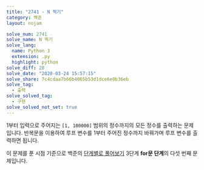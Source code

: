 ```yaml
---
title: "2741 - N 찍기"
category: 백준
layout: nojam

solve_num: 2741
solve_name: N 찍기
solve_lang:
  name: Python 3
  extension: .py
  highlight: python
solve_diff: 28
solve_date: "2020-03-24 15:57:15"
solve_share: 7c4cdaa7b66b4065b53d1dce6e0b36eb
solve_tag:
  - 출력
solve_solved_tag:
  - 구현
solve_solved_not_set: true
---
```


1부터 입력으로 주어지는 `[1, 100000]` 범위의 정수까지의 모든 정수를 출력하는 문제입니다. 반복문을 이용하여 루프 변수를 1부터 주어진 정수까지 바꿔가며 루프 변수를 출력하면 됩니다.

이 문제를 푼 시점 기준으로 백준의 [단계별로 풀어보기](http://noj.am/p/s) 3단계 **for문 단계**의 다섯 번째 문제입니다.
